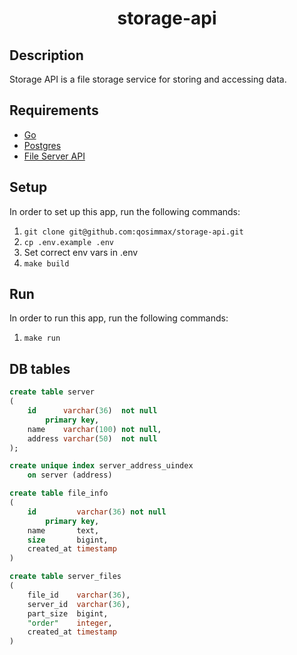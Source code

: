 <div align="center">
    <h1>storage-api</h1>
</div>

## Description

Storage API is a file storage service for storing and accessing data.

## Requirements

* [Go](https://golang.org) 
* [Postgres](https://www.postgresql.org/)
* [File Server API](https://github.com/qosimmax/file-server-api)

## Setup

In order to set up this app, run the following commands:

1. `git clone git@github.com:qosimmax/storage-api.git`
2. `cp .env.example .env`
3. Set correct env vars in .env
4. `make build`

## Run

In order to run this app, run the following commands:

1. `make run`

## DB tables

```sql
create table server
(
    id      varchar(36)  not null
        primary key,
    name    varchar(100) not null,
    address varchar(50)  not null
);

create unique index server_address_uindex
    on server (address)

```

```sql
create table file_info
(
    id         varchar(36) not null
        primary key,
    name       text,
    size       bigint,
    created_at timestamp
)
```

```sql
create table server_files
(
    file_id    varchar(36),
    server_id  varchar(36),
    part_size  bigint,
    "order"    integer,
    created_at timestamp
)
```